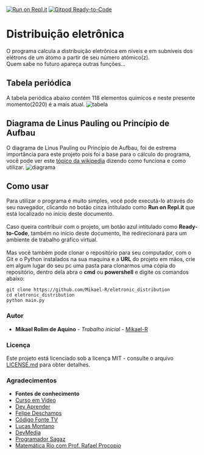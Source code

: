 [![Run on Repl.it](https://repl.it/badge/github/Mikael-R/eletronic_distribution)](https://repl.it/github/Mikael-R/eletronic_distribution)
[![Gitpod Ready-to-Code](https://img.shields.io/badge/Gitpod-Ready--to--Code-blue?logo=gitpod)](https://gitpod.io/#https://github.com/Mikael-R/distribution_eletronic) 

# Distribuição eletrônica
O programa calcula a distribuição eletrônica em níveis e em subníveis dos elétrons de um átomo a partir de seu número atómico(z).<br>
Quem sabe no futuro apareça outras funções...


## Tabela periódica
A tabela periódica abaixo contém 118 elementos químicos e neste presente momento(2020) é a mais atual.
![tabela](https://github.com/Mikael-R/eletronic_distribution/blob/master/template/tabela.png)

## Diagrama de Linus Pauling ou Princípio de Aufbau
O diagrama de Linus Pauling ou Princípio de Aufbau, foi de estrema importância para este projeto pois foi a base para o cálculo do programa, você pode ver este [tópico da wikipedia](https://pt.wikipedia.org/wiki/Princípio_de_Aufbau) dizendo como funciona e como utilizar.
![diagrama](https://github.com/Mikael-R/eletronic_distribution/blob/master/template/diagrama.png)

## Como usar
Para utilizar o programa é muito simples, você pode executá-lo através do seu navegador, clicando no botão cinza intitulado como **Run on Repl.it** que está localizado no início deste documento.<br>
<br>
Caso queira contribuir com o projeto, um botão azul intitulado como **Ready-to-Code**, também no início deste documento, lhe redirecionará para um ambiente de trabalho gráfico virtual.<br>
<br>
Mas você também pode clonar o repositório para seu computador, com o Git e o Python instalados na sua maquina e a **URL** do projeto em mãos, crie em algum lugar do seu pc uma pasta para clonarmos uma cópia do repositório, dentro dela abra o **cmd** ou **powershell** e digite os comandos abaixo:
```
git clone https://github.com/Mikael-R/eletronic_distribution
cd eletronic_distribution
python main.py
```
### Autor
* **Mikael Rolim de Aquino** - *Trabalho inicial* - [Mikael-R](https://github.com/Mikael-R)

### Licença
Este projeto está licenciado sob a licença MIT - consulte o arquivo [LICENSE.md](LICENSE.md) para obter detalhes.

### Agradecimentos
* **Fontes de conhecimento**
* [Curso em Video](https://www.youtube.com/user/cursosemvideo)
* [Dev Aprender](https://www.youtube.com/channel/UCm63tB8wsKOVvxoU4iMpS2A)
* [Felipe Deschamps](https://www.youtube.com/channel/UCU5JicSrEM5A63jkJ2QvGYw)
* [Código Fonte TV](https://www.youtube.com/user/codigofontetv)
* [Lucas Montano](https://www.youtube.com/channel/UCyHOBY6IDZF9zOKJPou2Rgg)
* [DevMedia](https://www.youtube.com/channel/UClBrpNsTEFLbZDDMW1xiOaQ)
* [Programador Sagaz](https://www.youtube.com/channel/UCyHOBY6IDZF9zOKJPou2Rgg)
* [Matemática Rio com Prof. Rafael Procopio ](https://www.youtube.com/user/matematicario)
